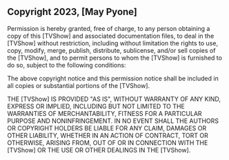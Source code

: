 ## Copyright 2023, [May Pyone]



Permission is hereby granted, free of charge, to any person obtaining a copy of this [TVShow] and associated documentation files, to deal in the [TVShow] without restriction, including without limitation the rights to use, copy, modify, merge, publish, distribute, sublicense, and/or sell copies of the [TVShow], and to permit persons to whom the [TVShow] is furnished to do so, subject to the following conditions:

The above copyright notice and this permission notice shall be included in all copies or substantial portions of the [TVShow].

THE [TVShow] IS PROVIDED "AS IS", WITHOUT WARRANTY OF ANY KIND, EXPRESS OR IMPLIED, INCLUDING BUT NOT LIMITED TO THE WARRANTIES OF MERCHANTABILITY, FITNESS FOR A PARTICULAR PURPOSE AND NONINFRINGEMENT. IN NO EVENT SHALL THE AUTHORS OR COPYRIGHT HOLDERS BE LIABLE FOR ANY CLAIM, DAMAGES OR OTHER LIABILITY, WHETHER IN AN ACTION OF CONTRACT, TORT OR OTHERWISE, ARISING FROM, OUT OF OR IN CONNECTION WITH THE [TVShow] OR THE USE OR OTHER DEALINGS IN THE [TVShow].